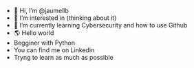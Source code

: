 - 👋 Hi, I’m @jaumellb
- 👀 I’m interested in (thinking about it)
- 🌱 I’m currently learning Cybersecurity and how to use Github
- 🌎 Hello world
- Begginer with Python
- You can find me on Linkedin
- Tryng to learn as much as possible

<!---
jaumellb/jaumellb is a ✨ special ✨ repository because its `README.md` (this file) appears on your GitHub profile.
You can click the Preview link to take a look at your changes.
--->
